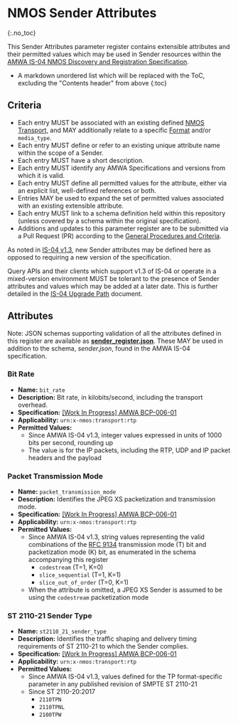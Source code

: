 # NMOS Sender Attributes
{:.no_toc}

This Sender Attributes parameter register contains extensible attributes and their permitted values which may be used in Sender resources within the [AMWA IS-04 NMOS Discovery and Registration Specification](https://specs.amwa.tv/is-04).

- A markdown unordered list which will be replaced with the ToC, excluding the "Contents header" from above
{:toc}

## Criteria

- Each entry MUST be associated with an existing defined [NMOS Transport](../transports), and MAY additionally relate to a specific [Format](../formats) and/or `media_type`.
- Each entry MUST define or refer to an existing unique attribute name within the scope of a Sender.
- Each entry MUST have a short description.
- Each entry MUST identify any AMWA Specifications and versions from which it is valid.
- Each entry MUST define all permitted values for the attribute, either via an explicit list, well-defined references or both.
- Entries MAY be used to expand the set of permitted values associated with an existing extensible attribute.
- Each entry MUST link to a schema definition held within this repository (unless covered by a schema within the original specification).
- Additions and updates to this parameter register are to be submitted via a Pull Request (PR) according to the [General Procedures and Criteria](../common/).

As noted in [IS-04 v1.3](https://specs.amwa.tv/is-04/releases/v1.3.2/docs/Behaviour_-_Nodes.html#all-resources), new Sender attributes may be defined here as opposed to requiring a new version of the specification.

Query APIs and their clients which support v1.3 of IS-04 or operate in a mixed-version environment MUST be tolerant to the presence of Sender attributes and values which may be added at a later date. This is further detailed in the [IS-04 Upgrade Path](https://specs.amwa.tv/is-04/v1.3.1/docs/6.0._Upgrade_Path.html) document.

## Attributes

Note: JSON schemas supporting validation of all the attributes defined in this register are available as **[sender_register.json](sender_register.json)**.
These MAY be used in addition to the schema, _sender.json_, found in the AMWA IS-04 specification.

### Bit Rate
- **Name:** `bit_rate`
- **Description:** Bit rate, in kilobits/second, including the transport overhead.
- **Specification:** [\[Work In Progress\] AMWA BCP-006-01](https://specs.amwa.tv/bcp-006-01/v1.0-dev)
- **Applicability:** `urn:x-nmos:transport:rtp`
- **Permitted Values:**
  - Since AMWA IS-04 v1.3, integer values expressed in units of 1000 bits per second, rounding up
  - The value is for the IP packets, including the RTP, UDP and IP packet headers and the payload

### Packet Transmission Mode
- **Name:** `packet_transmission_mode`
- **Description:** Identifies the JPEG XS packetization and transmission mode.
- **Specification:** [\[Work In Progress\] AMWA BCP-006-01](https://specs.amwa.tv/bcp-006-01/v1.0-dev)
- **Applicability:** `urn:x-nmos:transport:rtp`
- **Permitted Values:**
  - Since AMWA IS-04 v1.3, string values representing the valid combinations of the [RFC 9134][RFC-9134] transmission mode (T) bit and packetization mode (K) bit, as enumerated in the schema accompanying this register
    - `codestream` (T=1, K=0)
    - `slice_sequential` (T=1, K=1)
    - `slice_out_of_order` (T=0, K=1)
  - When the attribute is omitted, a JPEG XS Sender is assumed to be using the `codestream` packetization mode

### ST 2110-21 Sender Type
- **Name:** `st2110_21_sender_type`
- **Description:** Identifies the traffic shaping and delivery timing requirements of ST 2110-21 to which the Sender complies.
- **Specification:** [\[Work In Progress\] AMWA BCP-006-01](https://specs.amwa.tv/bcp-006-01/v1.0-dev)
- **Applicability:** `urn:x-nmos:transport:rtp`
- **Permitted Values:**
  - Since AMWA IS-04 v1.3, values defined for the TP format-specific parameter in any published revision of SMPTE ST 2110-21
  - Since ST 2110-20:2017
    - `2110TPN`
    - `2110TPNL`
    - `2100TPW`

[RFC-9134]: https://tools.ietf.org/html/rfc9134 "RTP Payload Format for ISO/IEC 21122 (JPEG XS)"
